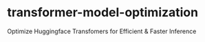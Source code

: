 # transformer-model-optimization
Optimize Huggingface Transfomers for Efficient &amp; Faster Inference
